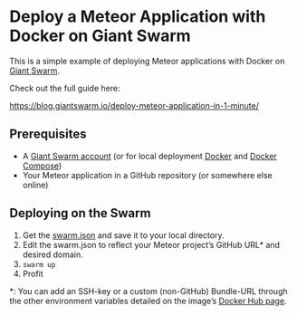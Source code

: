 # Deploy a Meteor Application with Docker on Giant Swarm

This is a simple example of deploying Meteor applications with Docker on [Giant Swarm](https://giantswarm.io/).

Check out the full guide here:

https://blog.giantswarm.io/deploy-meteor-application-in-1-minute/

## Prerequisites

* A [Giant Swarm account](https://giantswarm.io/request-invite/) (or for local deployment [Docker](http://docs.docker.com/) and [Docker Compose](http://docs.docker.com/compose/install/))
* Your Meteor application in a GitHub repository (or somewhere else online)

## Deploying on the Swarm

1. Get the [swarm.json](https://github.com/giantswarm/giantswarm-meteor/blob/master/swarm.json) and save it to your local directory.
2. Edit the swarm.json to reflect your Meteor project’s GitHub URL* and desired domain.
3. `swarm up`
4. Profit

*: You can add an SSH-key or a custom (non-GitHub) Bundle-URL through the other environment variables detailed on the image’s [Docker Hub page](https://registry.hub.docker.com/u/ulexus/meteor/).
